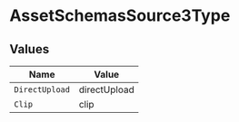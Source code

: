 # AssetSchemasSource3Type


## Values

| Name           | Value          |
| -------------- | -------------- |
| `DirectUpload` | directUpload   |
| `Clip`         | clip           |